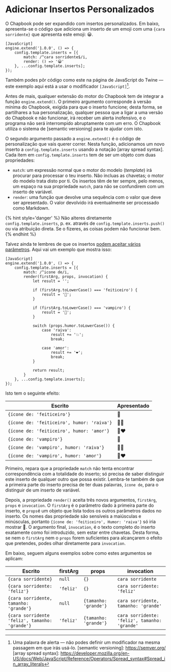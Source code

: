 # Adicionar Insertos Personalizados

O Chapbook pode ser expandido com insertos personalizados. Em baixo, apresenta-se o código que adiciona um inserto de um emoji com uma `{cara sorridente}` que apresenta este emoji: 😀.

```
[JavaScript]
engine.extend('1.0.0', () => {
	config.template.inserts = [{
		match: /^cara sorridente$/i,
		render: () => '😀'
	}, ...config.template.inserts];
});
```

Também podes pôr código como este na página de JavaScript do Twine — este exemplo aqui está a usar o modificador `[JavaScript]`[^1].

Antes de mais, qualquer extensão do motor do Chapbook tem de integrar a função `engine.extend()`. O primeiro argumento corresponde à versão mínima do Chapbook, exigida para que o inserto funcione; desta forma, se partilhares a tua personalização, qualquer pessoa que a ligar a uma versão do Chapbook e não funcionar, irá receber um alerta inofensivo, e o programa não será interrompido abruptamente com um erro. O Chapbook utiliza o sistema de [semantic versioning] para te ajudar com isto.

O segundo argumento passado a `engine.extend()` é o código de personalização que vais querer correr. Nesta função, adicionamos um novo inserto a `config.template.inserts` usando a notação [array spread syntax]. Cada item em `config.template.inserts` tem de ser um objeto com duas propriedades:

-   `match`: um expressão normal que o motor do modelo (_template_) irá procurar para processar o teu inserto. Não incluas as chavetas; o motor do modelo trata disto por ti. Os insertos têm de ter sempre, pelo menos, um espaço na sua propriedade `match`, para não se confundirem com um inserto de variável.
-   `render`: uma função que devolve uma sequência com o valor que deve ser apresentado. O valor devolvido irá eventualmente ser processado como Markdown.


{% hint style='danger' %}
Não alteres diretamente `config.template.inserts`, p. ex. através de `config.template.inserts.push()` ou via atribuição direta. Se o fizeres, as coisas podem não funcionar bem.
{% endhint %}

Talvez ainda te lembres de que os insertos [podem aceitar vários parâmetros](../modifiers-and-inserts/link-inserts.md). Aqui vai um exemplo que mostra isso:

```
[JavaScript]
engine.extend('1.0.0', () => {
	config.template.inserts = [{
		match: /^icone de/i,
		render(firstArg, props, invocation) {
			let result = '';

			if (firstArg.toLowerCase() === 'feiticeiro') {
				result = '🧙';
			}

			if (firstArg.toLowerCase() === 'vampiro') {
				result = '🧛';
			}

			switch (props.humor.toLowerCase()) {
				case 'raiva':
					result += '💥';
					break;

				case 'amor':
					result += '❤️';
					break;
			}

			return result;
		}
	}, ...config.template.inserts];
});
```

Isto tem o seguinte efeito:

| Escrito                                     | Apresentado |
| --------------------------------------------| ----------- |
| `{ícone de: 'feiticeiro'}`                  | 🧙          |
| `{ícone de: 'feiticeiro', humor: 'raiva'}`  | 🧙💥        |
| `{ícone de: 'feiticeiro', humor: 'amor'}`   | 🧙❤️        |
| `{ícone de: 'vampiro'}`                     | 🧛          |
| `{ícone de: 'vampiro', humor: 'raiva'}`     | 🧛💥        |
| `{ícone de: 'vampiro', humor: 'amor'}`      | 🧛❤️        |


Primeiro, repara que a propriedade `match` não tenta encontrar correspondência com a totalidade do inserto; só precisa de saber distinguir este inserto de qualquer outro que possa existir. Lembra-te também de que a primeira parte do inserto precisa de ter duas palavras, `ícone de`, para o distinguir de um inserto de variável.

Depois, a propriedade `render()` aceita três novos argumentos, `firstArg`, `props` e  `invocation`. O `firstArg` é o parâmetro dado à primeira parte do inserto, e `props`é um objeto que lista todos os outros parâmetros dados no inserto. Os nomes das propriedade são sensíveis a maiúsculas e minúsculas, portanto `{ícone de: 'feiticeiro', Humor: 'raiva'}` só iria mostrar 🧙. O argumento final, `invocation`, é o texto completo do inserto exatamente como foi introduzido, sem estar entre chavetas. Desta forma, se nem o `firstArg` nem o `props` forem suficientes para alcançarem o efeito que pretendes, podes olhar diretamente para `invocation`.

Em baixo, seguem alguns exemplos sobre como estes argumentos se aplicam:

| Escrito                               	        | firstArg  | props                 | invocation                                    |
| ----------------------------------------------- | --------- | --------------------- | --------------------------------------------- |
| `{cara sorridente}`                             | `null`    | `{}`                  | `cara sorridente`                             |
| `{cara sorridente: 'feliz'}`                    | `'feliz'` | `{}`                  | `cara sorridente: 'feliz'`                    |
| `{cara sorridente, tamanho: 'grande'}`          | `null`    | `{tamanho: 'grande'}` | `cara sorridente, tamanho: 'grande'`          |
| `{cara sorridente 'feliz', tamanho: 'grande'}`  | `'feliz'` | `{tamanho: 'grande'}` | `cara sorridente: 'feliz', tamanho: 'grande'` |

[^1]: Uma palavra de alerta — não podes definir um modificador na mesma passagem em que irás usá-lo.
[semantic versioning]: https://semver.org/
[array spread syntax]: https://developer.mozilla.org/en-US/docs/Web/JavaScript/Reference/Operators/Spread_syntax#Spread_in_array_literals

